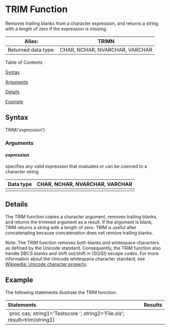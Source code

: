 # TRIM Function

Removes trailing blanks from a character expression, and returns a string with a length of zero if the expression is missing.

| Alias:              | TRIMN                          |
| ------------------- | ------------------------------ |
| Returned data type: | CHAR, NCHAR, NVARCHAR, VARCHAR |

Table of Contents

[Syntax](https://go.documentation.sas.com/#n0eufu63n7w80fn1a1573xvriu1b)

[Arguments](https://go.documentation.sas.com/#p0yz3u36hhbxltn17dot1l17ixj3)

[Details](https://go.documentation.sas.com/#n1tz6lsx5f1jf2n1ow3lf5cm4xon)

[Example](https://go.documentation.sas.com/#p0idt4fttcam9pn1jpgvfdrynvh2)

## Syntax

TRIM('*expression*')

### Arguments

#### *expression*

specifies any valid expression that evaluates or can be coerced to a character string.

| Data type | CHAR, NCHAR, NVARCHAR, VARCHAR |
| --------- | ------------------------------ |
|           |                                |

## Details

The TRIM function copies a character argument, removes trailing blanks, and returns the trimmed argument as a result. If the argument is blank, TRIM returns a string with a length of zero. TRIM is useful after concatenating because concatenation does not remove trailing blanks.

Note: The TRIM function removes both blanks and whitespace characters as defined by the Unicode standard. Consequently, the TRIM function also handle DBCS blanks and shift out/shift in (SO/SI) escape codes. For more information about the Unicode whitespace character standard, see [Wikipedia: Unicode character property](https://en.wikipedia.org/wiki/Unicode_character_property#Whitespace).

## Example

The following statements illustrate the TRIM function:

| Statements                                                   | Results                    |
| :----------------------------------------------------------- | :------------------------- |
| `proc cas;   string1='Testscore   ';   string2='File.xls';   result=trim(string1)||(string2);   print "result=" result; run;` | `result=TestscoreFile.xls` |